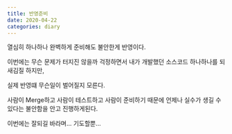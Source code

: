 ```yaml
---
title: 반영준비
date: 2020-04-22
categories: diary
---
```

열심히 하나하나 완벽하게 준비해도 불안한게 반영이다.

이번에는 무슨 문제가 터지진 않을까 걱정하면서 내가 개발했던 소스코드 하나하나를 되새김질 하지만, 

실제 반영떄 무슨일이 벌어질지 모른다.

사람이 Merge하고 사람이 테스트하고 사람이 준비하기 때문에 언제나 실수가 생길 수 있다는 불안함을 안고 진행하게된다.

이번에는 잘되길 바라며... 기도할뿐...
